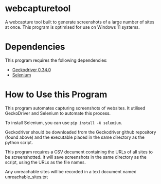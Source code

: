 # webcapturetool
A webcapture tool built to generate screenshots of a large number of sites at once.
This program is optimised for use on Windows 11 systems.

# Dependencies
This program requires the following dependencies:
- [Geckodriver 0.34.0](https://github.com/mozilla/geckodriver/releases/tag/v0.34.0)
- [Selenium](https://github.com/SeleniumHQ/selenium)

# How to Use this Program
This program automates capturing screenshots of websites. It utilised GeckoDriver and Selenium to automate this process.

To install Selenium, you can use ``pip install -U selenium``.

Geckodriver should be downloaded from the Geckodriver github repository (found above) and the executable placed in the same directory as the python script.

This program requires a CSV document containing the URLs of all sites to be screenshotted.
It will save screenshots in the same directory as the script, using the URLs as the file names.

Any unreachable sites will be recorded in a text document named unreachable_sites.txt
